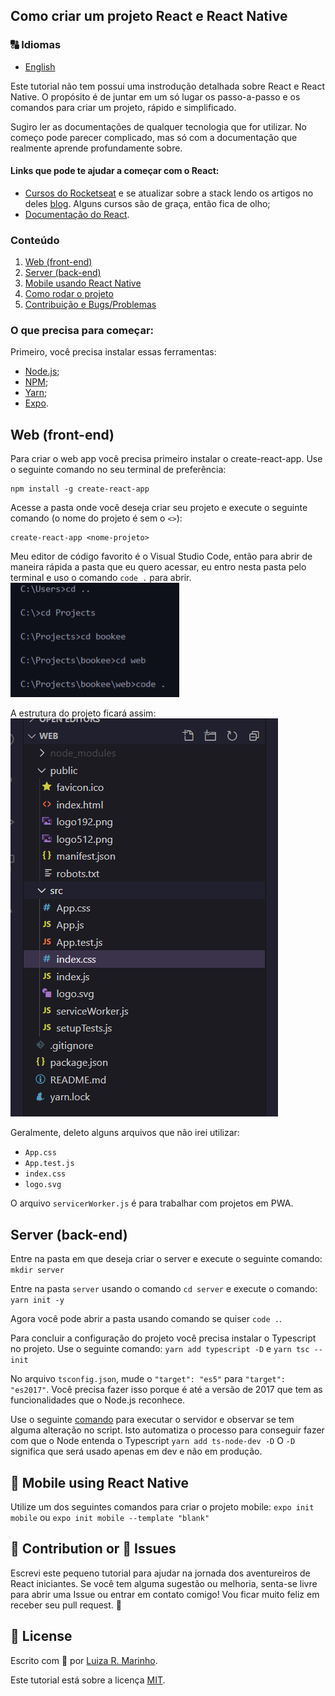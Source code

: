 ## Como criar um projeto React e React Native

### 🔠 Idiomas
* [English](README.md)

Este tutorial não tem possui uma instrodução detalhada sobre React e React Native. O propósito é de juntar em um só lugar os passo-a-passo e os comandos para criar um projeto, rápido e simplificado.

Sugiro ler as documentações de qualquer tecnologia que for utilizar. No começo pode parecer complicado, mas só com a documentação que realmente aprende profundamente sobre.

#### Links que pode te ajudar a começar com o React:
* [Cursos do Rocketseat](https://app.rocketseat.com.br/dashboard) e se atualizar sobre a stack lendo os artigos no deles [blog](https://blog.rocketseat.com.br/tag/reactjs/). Alguns cursos são de graça, então fica de olho;
* [Documentação do React](https://reactjs.org/docs/getting-started.html).

### Conteúdo
1. [Web (front-end)](#web)
2. [Server (back-end)](#server)
3. [Mobile usando React Native](#mobile)
4. [Como rodar o projeto](#run)
5. [Contribuição e Bugs/Problemas](#contribution)

### O que precisa para começar:
Primeiro, você precisa instalar essas ferramentas:
* [Node.js](https://nodejs.org/en/);
* [NPM](https://www.npmjs.com/get-npm);
* [Yarn](https://yarnpkg.com/getting-started);
* [Expo](https://expo.io/learn).


## Web (front-end) <a name="web"></a>
Para criar o web app você precisa primeiro instalar o create-react-app. Use o seguinte comando no seu terminal de preferência:
```
npm install -g create-react-app
```

Acesse a pasta onde você deseja criar seu projeto e execute o seguinte comando (o nome do projeto é sem o `<>`):
```
create-react-app <nome-projeto>
```

Meu editor de código favorito é o Visual Studio Code, então para abrir de maneira rápida a pasta que eu quero acessar, eu entro nesta pasta pelo terminal e uso o comando `code .` para abrir.
![Exemplo de como abrir a pasta pelo terminal de comando](img/img-2.png)

A estrutura do projeto ficará assim:
![Exemplo de estrutura do projeto](img/img-1.png)

Geralmente, deleto alguns arquivos que não irei utilizar:
* `App.css`
* `App.test.js`
* `index.css`
* `logo.svg`

O arquivo `servicerWorker.js` é para trabalhar com projetos em PWA.


## Server (back-end) <a name="server"></a>
Entre na pasta em que deseja criar o server e execute o seguinte comando:
```mkdir server```

Entre na pasta `server` usando o comando `cd server` e execute o comando:
```yarn init -y```

Agora você pode abrir a pasta usando comando se quiser `code .`.

Para concluir a configuração do projeto você precisa instalar o Typescript no projeto. Use o seguinte comando:
```yarn add typescript -D```
e 
```yarn tsc --init```

No arquivo `tsconfig.json`, mude o `"target": "es5"` para `"target": "es2017"`. Você precisa fazer isso porque é até a versão de 2017 que tem as funcionalidades que o Node.js reconhece. 

Use o seguinte [comando](https://www.npmjs.com/package/ts-node-dev) para executar o servidor e observar se tem alguma alteração no script. Isto automatiza o processo para conseguir fazer com que o Node entenda o Typescript
```yarn add ts-node-dev -D```
O `-D` significa que será usado apenas em dev e não em produção.

## 📱 Mobile using React Native <a name="mobile"></a>
Utilize um dos seguintes comandos para criar o projeto mobile:
```expo init mobile```
ou 
```expo init mobile --template "blank"```


## 🦾 Contribution or 🐞 Issues <a name="contribution"></a>
Escrevi este pequeno tutorial para ajudar na jornada dos aventureiros de React iniciantes. Se você tem alguma sugestão ou melhoria, senta-se livre para abrir uma Issue ou entrar em contato comigo! Vou ficar muito feliz em receber seu pull request. 🥰


## 📃 License
Escrito com 💙 por [Luiza R. Marinho](https://github.com/luizous).

Este tutorial está sobre a licença [MIT](LICENSE).